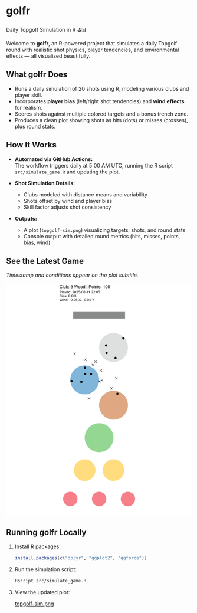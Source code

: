 # golfr

Daily Topgolf Simulation in R ⛳️📊

Welcome to **golfr**, an R-powered project that simulates a daily Topgolf round with realistic shot physics, player tendencies, and environmental effects — all visualized beautifully.

## What golfr Does

- Runs a daily simulation of 20 shots using R, modeling various clubs and player skill.
- Incorporates **player bias** (left/right shot tendencies) and **wind effects** for realism.
- Scores shots against multiple colored targets and a bonus trench zone.
- Produces a clean plot showing shots as hits (dots) or misses (crosses), plus round stats.

## How It Works

- **Automated via GitHub Actions:**  
  The workflow triggers daily at 5:00 AM UTC, running the R script `src/simulate_game.R` and updating the plot.

- **Shot Simulation Details:**  
  - Clubs modeled with distance means and variability  
  - Shots offset by wind and player bias  
  - Skill factor adjusts shot consistency

- **Outputs:**  
  - A plot (`topgolf-sim.png`) visualizing targets, shots, and round stats  
  - Console output with detailed round metrics (hits, misses, points, bias, wind)

## See the Latest Game

*Timestamp and conditions appear on the plot subtitle.*

![Daily Topgolf Simulation](topgolf-sim.png)

## Running golfr Locally

1. Install R packages:

   ```r
   install.packages(c("dplyr", "ggplot2", "ggforce"))
   ```

2. Run the simulation script:

   ```bash
   Rscript src/simulate_game.R
   ```

3. View the updated plot:

   [topgolf-sim.png](topgolf-sim.png)
